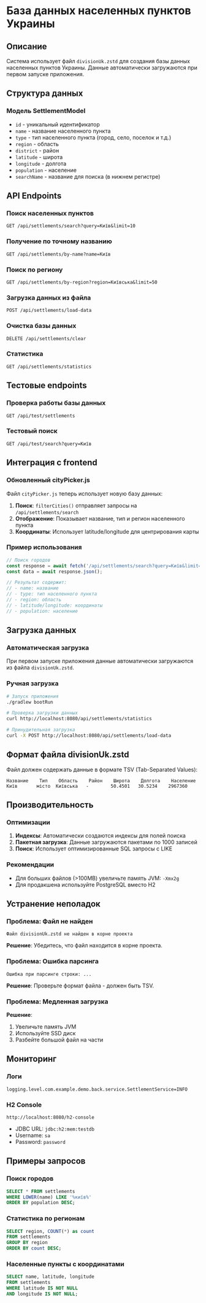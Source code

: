 # База данных населенных пунктов Украины

## Описание

Система использует файл `divisionUk.zstd` для создания базы данных населенных пунктов Украины. Данные автоматически загружаются при первом запуске приложения.

## Структура данных

### Модель SettlementModel
- `id` - уникальный идентификатор
- `name` - название населенного пункта
- `type` - тип населенного пункта (город, село, поселок и т.д.)
- `region` - область
- `district` - район
- `latitude` - широта
- `longitude` - долгота
- `population` - население
- `searchName` - название для поиска (в нижнем регистре)

## API Endpoints

### Поиск населенных пунктов
```
GET /api/settlements/search?query=Київ&limit=10
```

### Получение по точному названию
```
GET /api/settlements/by-name?name=Київ
```

### Поиск по региону
```
GET /api/settlements/by-region?region=Київська&limit=50
```

### Загрузка данных из файла
```
POST /api/settlements/load-data
```

### Очистка базы данных
```
DELETE /api/settlements/clear
```

### Статистика
```
GET /api/settlements/statistics
```

## Тестовые endpoints

### Проверка работы базы данных
```
GET /api/test/settlements
```

### Тестовый поиск
```
GET /api/test/search?query=Київ
```

## Интеграция с frontend

### Обновленный cityPicker.js
Файл `cityPicker.js` теперь использует новую базу данных:

1. **Поиск**: `filterCities()` отправляет запросы на `/api/settlements/search`
2. **Отображение**: Показывает название, тип и регион населенного пункта
3. **Координаты**: Использует latitude/longitude для центрирования карты

### Пример использования
```javascript
// Поиск городов
const response = await fetch('/api/settlements/search?query=Київ&limit=10');
const data = await response.json();

// Результат содержит:
// - name: название
// - type: тип населенного пункта
// - region: область
// - latitude/longitude: координаты
// - population: население
```

## Загрузка данных

### Автоматическая загрузка
При первом запуске приложения данные автоматически загружаются из файла `divisionUk.zstd`.

### Ручная загрузка
```bash
# Запуск приложения
./gradlew bootRun

# Проверка загрузки данных
curl http://localhost:8080/api/settlements/statistics

# Принудительная загрузка
curl -X POST http://localhost:8080/api/settlements/load-data
```

## Формат файла divisionUk.zstd

Файл должен содержать данные в формате TSV (Tab-Separated Values):

```
Название    Тип    Область    Район    Широта    Долгота    Население
Київ       місто  Київська   -        50.4501   30.5234    2967360
```

## Производительность

### Оптимизации
1. **Индексы**: Автоматически создаются индексы для полей поиска
2. **Пакетная загрузка**: Данные загружаются пакетами по 1000 записей
3. **Поиск**: Использует оптимизированные SQL запросы с LIKE

### Рекомендации
- Для больших файлов (>100MB) увеличьте память JVM: `-Xmx2g`
- Для продакшена используйте PostgreSQL вместо H2

## Устранение неполадок

### Проблема: Файл не найден
```
Файл divisionUk.zstd не найден в корне проекта
```
**Решение**: Убедитесь, что файл находится в корне проекта.

### Проблема: Ошибка парсинга
```
Ошибка при парсинге строки: ...
```
**Решение**: Проверьте формат файла - должен быть TSV.

### Проблема: Медленная загрузка
**Решение**: 
1. Увеличьте память JVM
2. Используйте SSD диск
3. Разбейте большой файл на части

## Мониторинг

### Логи
```
logging.level.com.example.demo.back.service.SettlementService=INFO
```

### H2 Console
```
http://localhost:8080/h2-console
```
- JDBC URL: `jdbc:h2:mem:testdb`
- Username: `sa`
- Password: `password`

## Примеры запросов

### Поиск городов
```sql
SELECT * FROM settlements 
WHERE LOWER(name) LIKE '%київ%' 
ORDER BY population DESC;
```

### Статистика по регионам
```sql
SELECT region, COUNT(*) as count 
FROM settlements 
GROUP BY region 
ORDER BY count DESC;
```

### Населенные пункты с координатами
```sql
SELECT name, latitude, longitude 
FROM settlements 
WHERE latitude IS NOT NULL 
AND longitude IS NOT NULL;
```
